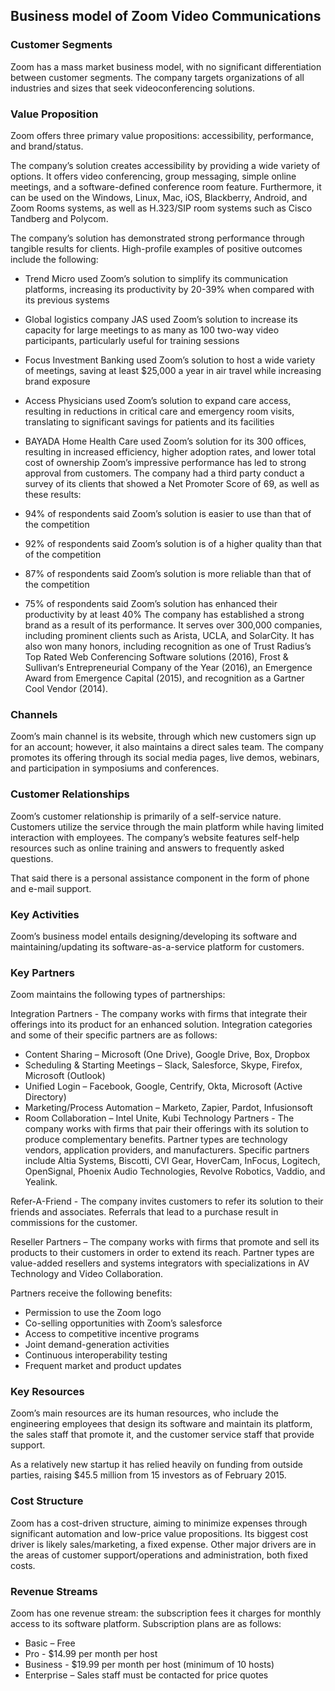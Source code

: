 Business model of Zoom Video Communications
-------------------------------------------

 ### Customer Segments

 Zoom has a mass market business model, with no significant differentiation between customer segments. The company targets organizations of all industries and sizes that seek videoconferencing solutions.

 ### Value Proposition

 Zoom offers three primary value propositions: accessibility, performance, and brand/status.

 The company’s solution creates accessibility by providing a wide variety of options. It offers video conferencing, group messaging, simple online meetings, and a software-defined conference room feature. Furthermore, it can be used on the Windows, Linux, Mac, iOS, Blackberry, Android, and Zoom Rooms systems, as well as H.323/SIP room systems such as Cisco Tandberg and Polycom.

 The company’s solution has demonstrated strong performance through tangible results for clients. High-profile examples of positive outcomes include the following:

  * Trend Micro used Zoom’s solution to simplify its communication platforms, increasing its productivity by 20-39% when compared with its previous systems
 * Global logistics company JAS used Zoom’s solution to increase its capacity for large meetings to as many as 100 two-way video participants, particularly useful for training sessions
 * Focus Investment Banking used Zoom’s solution to host a wide variety of meetings, saving at least $25,000 a year in air travel while increasing brand exposure
 * Access Physicians used Zoom’s solution to expand care access, resulting in reductions in critical care and emergency room visits, translating to significant savings for patients and its facilities
 * BAYADA Home Health Care used Zoom’s solution for its 300 offices, resulting in increased efficiency, higher adoption rates, and lower total cost of ownership
  Zoom’s impressive performance has led to strong approval from customers. The company had a third party conduct a survey of its clients that showed a Net Promoter Score of 69, as well as these results:

  * 94% of respondents said Zoom’s solution is easier to use than that of the competition
 * 92% of respondents said Zoom’s solution is of a higher quality than that of the competition
 * 87% of respondents said Zoom’s solution is more reliable than that of the competition
 * 75% of respondents said Zoom’s solution has enhanced their productivity by at least 40%
  The company has established a strong brand as a result of its performance. It serves over 300,000 companies, including prominent clients such as Arista, UCLA, and SolarCity. It has also won many honors, including recognition as one of Trust Radius’s Top Rated Web Conferencing Software solutions (2016), Frost & Sullivan‘s Entrepreneurial Company of the Year (2016), an Emergence Award from Emergence Capital (2015), and recognition as a Gartner Cool Vendor (2014).

 ### Channels

 Zoom’s main channel is its website, through which new customers sign up for an account; however, it also maintains a direct sales team. The company promotes its offering through its social media pages, live demos, webinars, and participation in symposiums and conferences.

 ### Customer Relationships

 Zoom’s customer relationship is primarily of a self-service nature. Customers utilize the service through the main platform while having limited interaction with employees. The company’s website features self-help resources such as online training and answers to frequently asked questions.

 That said there is a personal assistance component in the form of phone and e-mail support.

 ### Key Activities

 Zoom’s business model entails designing/developing its software and maintaining/updating its software-as-a-service platform for customers.

 ### Key Partners

 Zoom maintains the following types of partnerships:

 Integration Partners - The company works with firms that integrate their offerings into its product for an enhanced solution. Integration categories and some of their specific partners are as follows:

  * Content Sharing – Microsoft (One Drive), Google Drive, Box, Dropbox
 * Scheduling & Starting Meetings – Slack, Salesforce, Skype, Firefox, Microsoft (Outlook)
 * Unified Login – Facebook, Google, Centrify, Okta, Microsoft (Active Directory)
 * Marketing/Process Automation – Marketo, Zapier, Pardot, Infusionsoft
 * Room Collaboration – Intel Unite, Kubi
  Technology Partners - The company works with firms that pair their offerings with its solution to produce complementary benefits. Partner types are technology vendors, application providers, and manufacturers. Specific partners include Altia Systems, Biscotti, CVI Gear, HoverCam, InFocus, Logitech, OpenSignal, Phoenix Audio Technologies, Revolve Robotics, Vaddio, and Yealink.

 Refer-A-Friend - The company invites customers to refer its solution to their friends and associates. Referrals that lead to a purchase result in commissions for the customer.

 Reseller Partners – The company works with firms that promote and sell its products to their customers in order to extend its reach. Partner types are value-added resellers and systems integrators with specializations in AV Technology and Video Collaboration.

 Partners receive the following benefits:

  * Permission to use the Zoom logo
 * Co-selling opportunities with Zoom’s salesforce
 * Access to competitive incentive programs
 * Joint demand-generation activities
 * Continuous interoperability testing
 * Frequent market and product updates
  ### Key Resources

 Zoom’s main resources are its human resources, who include the engineering employees that design its software and maintain its platform, the sales staff that promote it, and the customer service staff that provide support.

 As a relatively new startup it has relied heavily on funding from outside parties, raising $45.5 million from 15 investors as of February 2015.

 ### Cost Structure

 Zoom has a cost-driven structure, aiming to minimize expenses through significant automation and low-price value propositions. Its biggest cost driver is likely sales/marketing, a fixed expense. Other major drivers are in the areas of customer support/operations and administration, both fixed costs.

 ### Revenue Streams

 Zoom has one revenue stream: the subscription fees it charges for monthly access to its software platform. Subscription plans are as follows:

  * Basic – Free
 * Pro - $14.99 per month per host
 * Business - $19.99 per month per host (minimum of 10 hosts)
 * Enterprise – Sales staff must be contacted for price quotes